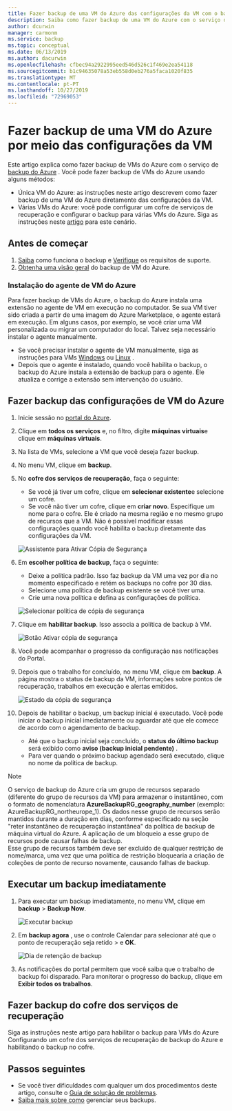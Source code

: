```yaml
---
title: Fazer backup de uma VM do Azure das configurações da VM com o backup do Azure
description: Saiba como fazer backup de uma VM do Azure com o serviço de backup do Azure
author: dcurwin
manager: carmonm
ms.service: backup
ms.topic: conceptual
ms.date: 06/13/2019
ms.author: dacurwin
ms.openlocfilehash: cfbec94a2922995eed546d526c1f469e2ea54118
ms.sourcegitcommit: b1c94635078a53eb558d0eb276a5faca1020f835
ms.translationtype: MT
ms.contentlocale: pt-PT
ms.lasthandoff: 10/27/2019
ms.locfileid: "72969053"
---
```

# <a name="back-up-an-azure-vm-from-the-vm-settings"></a>Fazer backup de uma VM do Azure por meio das configurações da VM

Este artigo explica como fazer backup de VMs do Azure com o serviço de [backup do Azure](backup-overview.md) . Você pode fazer backup de VMs do Azure usando alguns métodos:

- Única VM do Azure: as instruções neste artigo descrevem como fazer backup de uma VM do Azure diretamente das configurações da VM.
- Várias VMs do Azure: você pode configurar um cofre de serviços de recuperação e configurar o backup para várias VMs do Azure. Siga as instruções neste [artigo](backup-azure-arm-vms-prepare.md) para este cenário.

## <a name="before-you-start"></a>Antes de começar

1. [Saiba](backup-architecture.md#how-does-azure-backup-work) como funciona o backup e [Verifique](backup-support-matrix.md#azure-vm-backup-support) os requisitos de suporte.
2. [Obtenha uma visão geral](backup-azure-vms-introduction.md) do backup de VM do Azure.

### <a name="azure-vm-agent-installation"></a>Instalação do agente de VM do Azure

Para fazer backup de VMs do Azure, o backup do Azure instala uma extensão no agente de VM em execução no computador. Se sua VM tiver sido criada a partir de uma imagem do Azure Marketplace, o agente estará em execução. Em alguns casos, por exemplo, se você criar uma VM personalizada ou migrar um computador do local. Talvez seja necessário instalar o agente manualmente.

- Se você precisar instalar o agente de VM manualmente, siga as instruções para VMs [Windows](https://docs.microsoft.com/azure/virtual-machines/extensions/agent-windows) ou [Linux](https://docs.microsoft.com/azure/virtual-machines/extensions/agent-linux) .
- Depois que o agente é instalado, quando você habilita o backup, o backup do Azure instala a extensão de backup para o agente. Ele atualiza e corrige a extensão sem intervenção do usuário.

## <a name="back-up-from-azure-vm-settings"></a>Fazer backup das configurações de VM do Azure

1. Inicie sessão no [portal do Azure](https://portal.azure.com/).
2. Clique em **todos os serviços** e, no filtro, digite **máquinas virtuais**e clique em **máquinas virtuais**.
3. Na lista de VMs, selecione a VM que você deseja fazer backup.
4. No menu VM, clique em **backup**.
5. No **cofre dos serviços de recuperação**, faça o seguinte:
   - Se você já tiver um cofre, clique em **selecionar existente**e selecione um cofre.
   - Se você não tiver um cofre, clique em **criar novo**. Especifique um nome para o cofre. Ele é criado na mesma região e no mesmo grupo de recursos que a VM. Não é possível modificar essas configurações quando você habilita o backup diretamente das configurações da VM.

   ![Assistente para Ativar Cópia de Segurança](./media/backup-azure-vms-first-look-arm/vm-menu-enable-backup-small.png)

6. Em **escolher política de backup**, faça o seguinte:

   - Deixe a política padrão. Isso faz backup da VM uma vez por dia no momento especificado e retém os backups no cofre por 30 dias.
   - Selecione uma política de backup existente se você tiver uma.
   - Crie uma nova política e defina as configurações de política.  

   ![Selecionar política de cópia de segurança](./media/backup-azure-vms-first-look-arm/set-backup-policy.png)

7. Clique em **habilitar backup**. Isso associa a política de backup à VM.

    ![Botão Ativar cópia de segurança](./media/backup-azure-vms-first-look-arm/vm-management-menu-enable-backup-button.png)

8. Você pode acompanhar o progresso da configuração nas notificações do Portal.
9. Depois que o trabalho for concluído, no menu VM, clique em **backup**. A página mostra o status de backup da VM, informações sobre pontos de recuperação, trabalhos em execução e alertas emitidos.

   ![Estado da cópia de segurança](./media/backup-azure-vms-first-look-arm/backup-item-view-update.png)

10. Depois de habilitar o backup, um backup inicial é executado. Você pode iniciar o backup inicial imediatamente ou aguardar até que ele comece de acordo com o agendamento de backup.
    - Até que o backup inicial seja concluído, o **status do último backup** será exibido como **aviso (backup inicial pendente)** .
    - Para ver quando o próximo backup agendado será executado, clique no nome da política de backup.

> [!NOTE]
> O serviço de backup do Azure cria um grupo de recursos separado (diferente do grupo de recursos da VM) para armazenar o instantâneo, com o formato de nomenclatura **AzureBackupRG_geography_number** (exemplo: AzureBackupRG_northeurope_1). Os dados nesse grupo de recursos serão mantidos durante a duração em dias, conforme especificado na seção "reter instantâneo de recuperação instantânea" da política de backup de máquina virtual do Azure. A aplicação de um bloqueio a esse grupo de recursos pode causar falhas de backup.<br>
Esse grupo de recursos também deve ser excluído de qualquer restrição de nome/marca, uma vez que uma política de restrição bloquearia a criação de coleções de ponto de recurso novamente, causando falhas de backup.

## <a name="run-a-backup-immediately"></a>Executar um backup imediatamente

1. Para executar um backup imediatamente, no menu VM, clique em **backup** > **Backup Now**.

    ![Executar backup](./media/backup-azure-vms-first-look-arm/backup-now-update.png)

2. Em **backup agora** , use o controle Calendar para selecionar até que o ponto de recuperação seja retido > e **OK**.

    ![Dia de retenção de backup](./media/backup-azure-vms-first-look-arm/backup-now-blade-calendar.png)

3. As notificações do portal permitem que você saiba que o trabalho de backup foi disparado. Para monitorar o progresso do backup, clique em **Exibir todos os trabalhos**.

## <a name="back-up-from-the-recovery-services-vault"></a>Fazer backup do cofre dos serviços de recuperação

Siga as instruções neste artigo para habilitar o backup para VMs do Azure Configurando um cofre dos serviços de recuperação de backup do Azure e habilitando o backup no cofre.

## <a name="next-steps"></a>Passos seguintes

- Se você tiver dificuldades com qualquer um dos procedimentos deste artigo, consulte o [Guia de solução de problemas](backup-azure-vms-troubleshoot.md).
- [Saiba mais sobre como](backup-azure-manage-vms.md) gerenciar seus backups.
